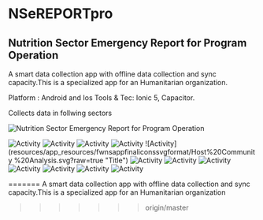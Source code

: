 # NSeREPORTpro

## Nutrition Sector Emergency Report for Program Operation 
A smart data collection app with offline data collection and sync capacity.This is a specialized app for an Humanitarian organization.

Platform : Android and Ios
Tools & Tec: Ionic 5, Capacitor.

Collects data in follwing sectors

![Nutrition Sector Emergency Report for Program Operation](resources/app_resources/NS-LOGO-1350X558.png?raw=true "Title")


![Activity](resources/app_resources/fwnsappfinaliconssvgformat/BSFP.svg?raw=true "Title")
![Activity](resources/app_resources/fwnsappfinaliconssvgformat/Crosscutting%20analytics.svg?raw=true "Title") 
![Activity](resources/app_resources/fwnsappfinaliconssvgformat/Disability.svg?raw=true "Title") ![Activity](resources/app_resources/fwnsappfinaliconssvgformat/ECCD.svg?raw=true "Title") ![Activity](resources/app_resources/fwnsappfinaliconssvgformat/Host%20Community %20Analysis.svg?raw=true "Title") ![Activity](resources/app_resources/fwnsappfinaliconssvgformat/IYCF.svg?raw=true "Title") ![Activity](resources/app_resources/fwnsappfinaliconssvgformat/JRP%20Key%20Indicator.svg?raw=true "Title") ![Activity](resources/app_resources/fwnsappfinaliconssvgformat/MAM.svgraw=true "Title") ![Activity](resources/app_resources/fwnsappfinaliconssvgformat/MPHSS.svg?raw=true "Title") ![Activity](resources/app_resources/fwnsappfinaliconssvgformat/Micro%20Nutritinent%20Supplement.svg?raw=true "Title") ![Activity](resources/app_resources/fwnsappfinaliconssvgformat/Partner%20Presence.svg?raw=true "Title")  ![Activity](resources/app_resources/fwnsappfinaliconssvgformat/SAM.svgraw=true "Title")

 





=======
A smart data collection app with offline data collection and sync capacity.This is a specialized app for an Humanitarian organization
>>>>>>> origin/master
